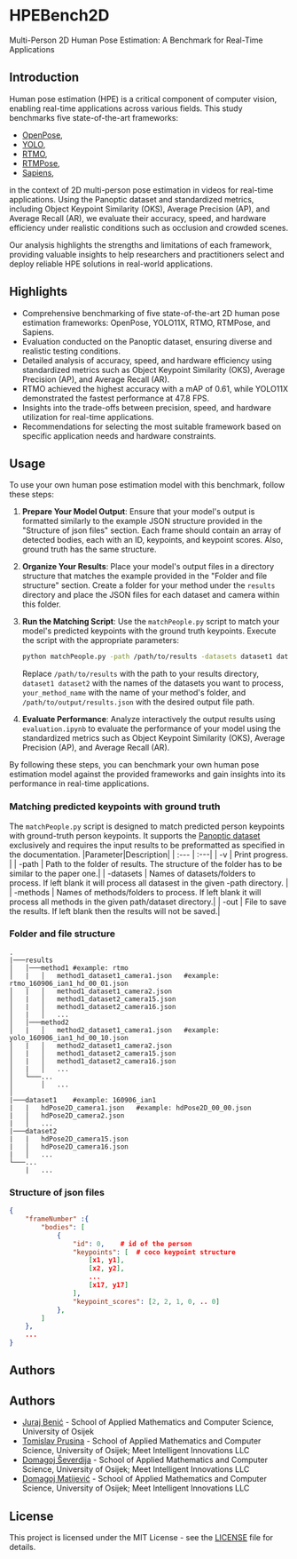 # HPEBench2D
Multi-Person 2D Human Pose Estimation: A Benchmark for Real-Time Applications


## Introduction
Human pose estimation (HPE) is a critical component of computer vision, enabling real-time applications across various fields. This study benchmarks five state-of-the-art frameworks:
- [OpenPose](https://github.com/CMU-Perceptual-Computing-Lab/openpose), 
- [YOLO](https://docs.ultralytics.com/), 
- [RTMO](https://github.com/open-mmlab/mmpose/tree/main/projects/rtmo), 
- [RTMPose](https://github.com/open-mmlab/mmpose/tree/main/projects/rtmpose),
- [Sapiens](https://github.com/facebookresearch/sapiens),
  
in the context of 2D multi-person pose estimation in videos for real-time applications. Using the Panoptic dataset and standardized metrics, including Object Keypoint Similarity (OKS), Average Precision (AP), and Average Recall (AR), we evaluate their accuracy, speed, and hardware efficiency under realistic conditions such as occlusion and crowded scenes.

Our analysis highlights the strengths and limitations of each framework, providing valuable insights to help researchers and practitioners select and deploy reliable HPE solutions in real-world applications.


## Highlights

- Comprehensive benchmarking of five state-of-the-art 2D human pose estimation frameworks: OpenPose, YOLO11X, RTMO, RTMPose, and Sapiens.
- Evaluation conducted on the Panoptic dataset, ensuring diverse and realistic testing conditions.
- Detailed analysis of accuracy, speed, and hardware efficiency using standardized metrics such as Object Keypoint Similarity (OKS), Average Precision (AP), and Average Recall (AR).
- RTMO achieved the highest accuracy with a mAP of 0.61, while YOLO11X demonstrated the fastest performance at 47.8 FPS.
- Insights into the trade-offs between precision, speed, and hardware utilization for real-time applications.
- Recommendations for selecting the most suitable framework based on specific application needs and hardware constraints.


## Usage


To use your own human pose estimation model with this benchmark, follow these steps:

1. **Prepare Your Model Output**: Ensure that your model's output is formatted similarly to the example JSON structure provided in the "Structure of json files" section. Each frame should contain an array of detected bodies, each with an ID, keypoints, and keypoint scores. Also, ground truth has the same structure.

2. **Organize Your Results**: Place your model's output files in a directory structure that matches the example provided in the "Folder and file structure" section. Create a folder for your method under the `results` directory and place the JSON files for each dataset and camera within this folder.

3. **Run the Matching Script**: Use the `matchPeople.py` script to match your model's predicted keypoints with the ground truth keypoints. Execute the script with the appropriate parameters:
    ```sh
    python matchPeople.py -path /path/to/results -datasets dataset1 dataset2 -methods your_method_name -out /path/to/output/results.json
    ```
    Replace `/path/to/results` with the path to your results directory, `dataset1 dataset2` with the names of the datasets you want to process, `your_method_name` with the name of your method's folder, and `/path/to/output/results.json` with the desired output file path.

4. **Evaluate Performance**: Analyze interactively the output results using `evaluation.ipynb` to evaluate the performance of your model using the standardized metrics such as Object Keypoint Similarity (OKS), Average Precision (AP), and Average Recall (AR).

By following these steps, you can benchmark your own human pose estimation model against the provided frameworks and gain insights into its performance in real-time applications.

### Matching predicted keypoints with ground truth
The `matchPeople.py` script is designed to match predicted person keypoints with ground-truth person keypoints. It supports the [Panoptic dataset](https://github.com/CMU-Perceptual-Computing-Lab/panoptic-toolbox) exclusively and requires the input results to be preformatted as specified in the documentation.
|Parameter|Description|
| :--- | :---|
| -v | Print progress. |
| -path | Path to the folder of results. The structure of the folder has to be similar to the paper one.|
| -datasets | Names of datasets/folders to process. If left blank it will process all datasest in the given -path directory. |
| -methods | Names of methods/folders to process. If left blank it will process all methods in the given path/dataset directory.|
| -out | File to save the results. If left blank then the results will not be saved.|

### Folder and file structure
```
.
|───results
│   │───method1 #example: rtmo
│   |   │   method1_dataset1_camera1.json   #example: rtmo_160906_ian1_hd_00_01.json
│   |   │   method1_dataset1_camera2.json
│   |   │   method1_dataset2_camera15.json
│   |   │   method1_dataset2_camera16.json
│   |   │   ...
│   │───method2
│   |   │   method2_dataset1_camera1.json   #example: yolo_160906_ian1_hd_00_10.json
│   |   │   method2_dataset1_camera2.json
│   |   │   method1_dataset2_camera15.json
│   |   │   method1_dataset2_camera16.json
│   |   │   ...
│   └───...
│       │   ...
│   
|───dataset1    #example: 160906_ian1
|   |   hdPose2D_camera1.json   #example: hdPose2D_00_00.json
|   │   hdPose2D_camera2.json
|   │   ...
|───dataset2
|   |   hdPose2D_camera15.json
|   │   hdPose2D_camera16.json
|   │   ...
└───...
    |   ...
```

### Structure of json files 
```json
{
    "frameNumber" :{
        "bodies": [
            {
                "id": 0,    # id of the person
                "keypoints": [  # coco keypoint structure
                    [x1, y1],
                    [x2, y2],
                    ...
                    [x17, y17]
                ],
                "keypoint_scores": [2, 2, 1, 0, .. 0]
            },
        ]
    },
    ...
}
```

## Authors
## Authors
- [Juraj Benić](https://github.com/JurajBenic) - School of Applied Mathematics and Computer Science, University of Osijek
- [Tomislav Prusina](https://github.com/tomo61098) - School of Applied Mathematics and Computer Science, University of Osijek; Meet Intelligent Innovations LLC
- [Domagoj Ševerdija](https://github.com/dseverdi) - School of Applied Mathematics and Computer Science, University of Osijek; Meet Intelligent Innovations LLC
- [Domagoj Matijević](https://github.com/dmatijevic) - School of Applied Mathematics and Computer Science, University of Osijek; Meet Intelligent Innovations LLC

## License
This project is licensed under the MIT License - see the [LICENSE](LICENSE) file for details.


